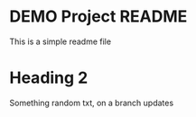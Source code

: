 # DEMO Project README

This is a simple readme file

# Heading 2

Something random txt, on a branch updates